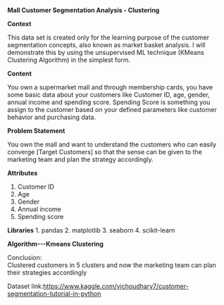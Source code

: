 **Mall Customer Segmentation Analysis - Clustering**

**Context**

This data set is created only for the learning purpose of the customer segmentation concepts, also known as market basket analysis. I will demonstrate this by using the unsupervised ML technique (KMeans Clustering Algorithm) in the simplest form.

**Content**

You own a supermarket mall and through membership cards, you have some basic data about your customers like Customer ID, age, gender, annual income and spending score. Spending Score is something you assign to the customer based on your defined parameters like customer behavior and purchasing data.

**Problem Statement**

You own the mall and want to understand the customers who can easily converge [Target Customers] so that the sense can be given to the marketing team and plan the strategy accordingly.

**Attributes**
   1. Customer ID
   2. Age
   3. Gender
   4. Annual income
   5. Spending score

 **Libraries**
    1. pandas
    2. matplotlib
    3. seaborn
    4. scikit-learn
     
**Algorithm---Kmeans Clustering**


Conclusion:  
     Clustered customers in 5 clusters and now the marketing team can plan their strategies accordingly

Dataset link:https://www.kaggle.com/vjchoudhary7/customer-segmentation-tutorial-in-python
